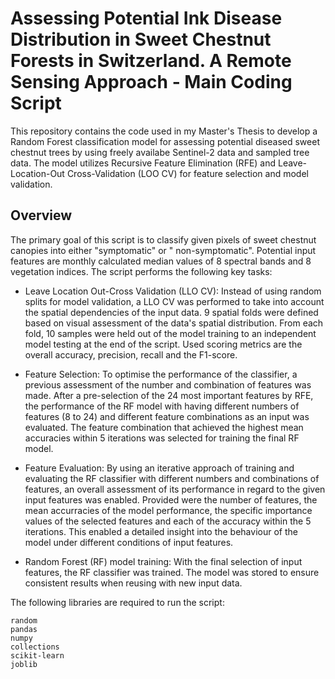 # Assessing Potential Ink Disease Distribution in Sweet Chestnut Forests in Switzerland. A Remote Sensing Approach - Main Coding Script

This repository contains the code used in my Master's Thesis to develop a Random Forest classification model for assessing potential diseased sweet chestnut trees by using freely availabe Sentinel-2 data and sampled tree data. The model utilizes Recursive Feature Elimination (RFE) and Leave-Location-Out Cross-Validation (LOO CV) for feature selection and model validation.

## Overview
The primary goal of this script is to classify given pixels of sweet chestnut canopies into either "symptomatic" or " non-symptomatic". Potential input features are monthly calculated median values of 8 spectral bands and 8 vegetation indices. The script performs the following key tasks:

 - Leave Location Out-Cross Validation (LLO CV): Instead of using random splits for model validation, a LLO CV was performed to take into account the spatial dependencies of the input data. 9 spatial folds were defined based on visual assessment of the data's spatial distribution. From each fold, 10 samples were held out of the model training to an independent model testing at the end of the script. Used scoring metrics are the overall accuracy, precision, recall and the F1-score.

 - Feature Selection: To optimise the performance of the classifier, a previous assessment of the number and combination of features was made. After a pre-selection of the 24 most important features by RFE, the performance of the RF model with having different numbers of features (8 to 24) and different feature combinations as an input was evaluated. The feature combination that achieved the highest mean accuracies within 5 iterations was selected for training the final RF model.

- Feature Evaluation: By using an iterative approach of training and evaluating the RF classifier with different numbers and combinations of features, an overall assessment of its performance in regard to the given input features was enabled. Provided were the number of features, the mean accurracies of the model performance, the specific importance values of the selected features and each of the accuracy within the 5 iterations. This enabled a detailed insight into the behaviour of the model under different conditions of input features.

- Random Forest (RF) model training: With the final selection of input features, the RF classifier was trained. The model was stored to ensure consistent results when reusing with new input data. 

The following libraries are required to run the script:

    random
    pandas
    numpy
    collections
    scikit-learn
    joblib




